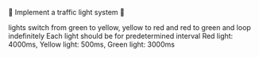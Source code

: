  
  🚀 Implement a traffic light system 🚀

lights switch from green to yellow, yellow to red and red to green and loop indefinitely
Each light should be for predetermined interval
Red light: 4000ms, Yellow light: 500ms, Green light: 3000ms


